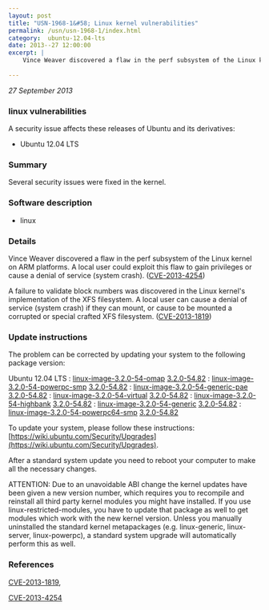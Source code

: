 ```yaml
---
layout: post
title: "USN-1968-1&#58; Linux kernel vulnerabilities"
permalink: /usn/usn-1968-1/index.html
category:  ubuntu-12.04-lts
date: 2013--27 12:00:00
excerpt: |
    Vince Weaver discovered a flaw in the perf subsystem of the Linux kernel on ARM platforms. A local user could exploit this flaw to gain privileges or cause a denial of service (system crash). ([CVE-2013-4254](http://people.ubuntu.com/~ubuntu-security/cve/CVE-2013-4254))
    
--- 
```

 
 

*27 September 2013*

### linux vulnerabilities

A security issue affects these releases of Ubuntu and its derivatives:

* Ubuntu 12.04 LTS

### Summary

Several security issues were fixed in the kernel. 

### Software description

* linux 

### Details

Vince Weaver discovered a flaw in the perf subsystem of the Linux kernel on ARM platforms. A local user could exploit this flaw to gain privileges or cause a denial of service (system crash). ([CVE-2013-4254](http://people.ubuntu.com/~ubuntu-security/cve/CVE-2013-4254))

A failure to validate block numbers was discovered in the Linux kernel&#39;s implementation of the XFS filesystem. A local user can cause a denial of service (system crash) if they can mount, or cause to be mounted a corrupted or special crafted XFS filesystem. ([CVE-2013-1819](http://people.ubuntu.com/~ubuntu-security/cve/CVE-2013-1819)) 

### Update instructions

The problem can be corrected by updating your system to the following package version:

Ubuntu 12.04 LTS
 : [linux-image-3.2.0-54-omap](https://launchpad.net/ubuntu/+source/linux) <span> [3.2.0-54.82](https://launchpad.net/ubuntu/+source/linux/3.2.0-54.82) </span> 
 : [linux-image-3.2.0-54-powerpc-smp](https://launchpad.net/ubuntu/+source/linux) <span> [3.2.0-54.82](https://launchpad.net/ubuntu/+source/linux/3.2.0-54.82) </span> 
 : [linux-image-3.2.0-54-generic-pae](https://launchpad.net/ubuntu/+source/linux) <span> [3.2.0-54.82](https://launchpad.net/ubuntu/+source/linux/3.2.0-54.82) </span> 
 : [linux-image-3.2.0-54-virtual](https://launchpad.net/ubuntu/+source/linux) <span> [3.2.0-54.82](https://launchpad.net/ubuntu/+source/linux/3.2.0-54.82) </span> 
 : [linux-image-3.2.0-54-highbank](https://launchpad.net/ubuntu/+source/linux) <span> [3.2.0-54.82](https://launchpad.net/ubuntu/+source/linux/3.2.0-54.82) </span> 
 : [linux-image-3.2.0-54-generic](https://launchpad.net/ubuntu/+source/linux) <span> [3.2.0-54.82](https://launchpad.net/ubuntu/+source/linux/3.2.0-54.82) </span> 
 : [linux-image-3.2.0-54-powerpc64-smp](https://launchpad.net/ubuntu/+source/linux) <span> [3.2.0-54.82](https://launchpad.net/ubuntu/+source/linux/3.2.0-54.82) </span> 

To update your system, please follow these instructions: [https://wiki.ubuntu.com/Security/Upgrades](https://wiki.ubuntu.com/Security/Upgrades).

After a standard system update you need to reboot your computer to make all the necessary changes.

ATTENTION: Due to an unavoidable ABI change the kernel updates have been given a new version number, which requires you to recompile and reinstall all third party kernel modules you might have installed. If you use linux-restricted-modules, you have to update that package as well to get modules which work with the new kernel version. Unless you manually uninstalled the standard kernel metapackages (e.g. linux-generic, linux-server, linux-powerpc), a standard system upgrade will automatically perform this as well. 

### References

 
 [CVE-2013-1819](http://people.ubuntu.com/~ubuntu-security/cve/CVE-2013-1819), 

 [CVE-2013-4254](http://people.ubuntu.com/~ubuntu-security/cve/CVE-2013-4254)
 

